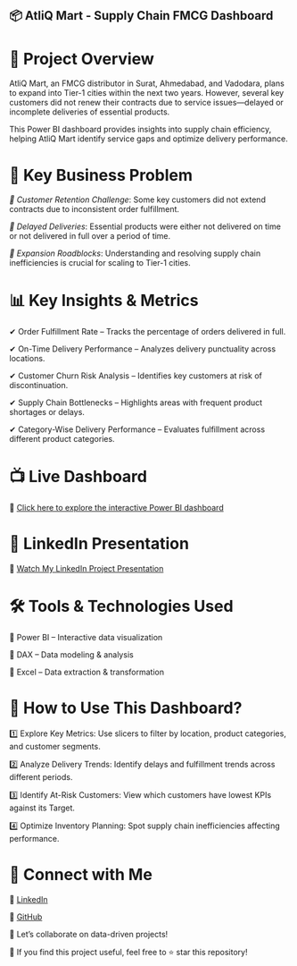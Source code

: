 ## 📦 AtliQ Mart - Supply Chain FMCG Dashboard

# 🚀 Project Overview

AtliQ Mart, an FMCG distributor in Surat, Ahmedabad, and Vadodara, plans to expand into Tier-1 cities within the next two years. However, several key customers did not renew their contracts due to service issues—delayed or incomplete deliveries of essential products.

This Power BI dashboard provides insights into supply chain efficiency, helping AtliQ Mart identify service gaps and optimize delivery performance.

# 🎯 Key Business Problem

*📌 Customer Retention Challenge*: Some key customers did not extend contracts due to inconsistent order fulfillment.

*📌 Delayed Deliveries*: Essential products were either not delivered on time or not delivered in full over a period of time.

*📌 Expansion Roadblocks*: Understanding and resolving supply chain inefficiencies is crucial for scaling to Tier-1 cities.

# 📊 Key Insights & Metrics

✔ Order Fulfillment Rate – Tracks the percentage of orders delivered in full.

✔ On-Time Delivery Performance – Analyzes delivery punctuality across locations.

✔ Customer Churn Risk Analysis – Identifies key customers at risk of discontinuation.

✔ Supply Chain Bottlenecks – Highlights areas with frequent product shortages or delays.

✔ Category-Wise Delivery Performance – Evaluates fulfillment across different product categories.

# 📺 Live Dashboard
🔗 [ Click here to explore the interactive Power BI dashboard](https://lnkd.in/gDQrsi2v)

# 🎥 LinkedIn Presentation  
🔗 [Watch My LinkedIn Project Presentation](https://www.linkedin.com/posts/ganesh-m-92071616a_powerbi-supplychain-dataanalytics-activity-7289660061046489088-fXc_?utm_source=share&utm_medium=member_desktop)  


# 🛠️ Tools & Technologies Used

🔹 Power BI – Interactive data visualization

🔹 DAX – Data modeling & analysis

🔹 Excel – Data extraction & transformation


# 🌟 How to Use This Dashboard?

1️⃣ Explore Key Metrics: Use slicers to filter by location, product categories, and customer segments.

2️⃣ Analyze Delivery Trends: Identify delays and fulfillment trends across different periods.

3️⃣ Identify At-Risk Customers: View which customers have lowest KPIs against its Target.

4️⃣ Optimize Inventory Planning: Spot supply chain inefficiencies affecting performance.


# 🤝 Connect with Me

🔗 [LinkedIn](https://www.linkedin.com/in/ganesh-m-92071616a/)

📩 [GitHub](https://github.com/GaneshMandre)

🚀 Let’s collaborate on data-driven projects!

🌟 If you find this project useful, feel free to ⭐ star this repository!
